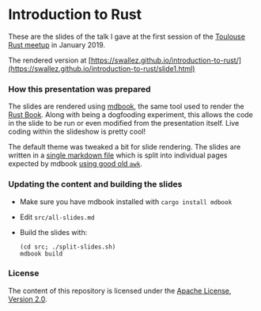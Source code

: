 # Introduction to Rust

These are the slides of the talk I gave at the first session of the [Toulouse Rust meetup](https://www.meetup.com/fr-FR/Toulouse-Rust-Meetup/) in January 2019.

The rendered version at [https://swallez.github.io/introduction-to-rust/](https://swallez.github.io/introduction-to-rust/slide1.html)

### How this presentation was prepared

The slides are rendered using [mdbook](http://rust-lang-nursery.github.io/mdBook/), the same tool used to render the [Rust Book](https://doc.rust-lang.org/book/). Along with being a dogfooding experiment, this allows the code in the slide to be run or even modified from the presentation itself. Live coding within the slideshow is pretty cool!

The default theme was tweaked a bit for slide rendering. The slides are written in a [single markdown file](src/all-slides.md) which is split into individual pages expected by mdbook [using good old `awk`](src/split-slides.sh).

### Updating the content and building the slides

- Make sure you have mdbook installed with `cargo install mdbook`
- Edit `src/all-slides.md`
- Build the slides with:
  
  ```
  (cd src; ./split-slides.sh)
  mdbook build
  ```

### License

The content of this repository is licensed under the [Apache License, Version 2.0](http://www.apache.org/licenses/LICENSE-2.0).
